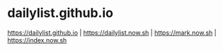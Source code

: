 # dailylist.github.io
https://dailylist.github.io | https://dailylist.now.sh | https://mark.now.sh | https://index.now.sh
